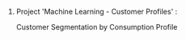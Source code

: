 1. Project 'Machine Learning - Customer Profiles' :

   Customer Segmentation by Consumption Profile
   
